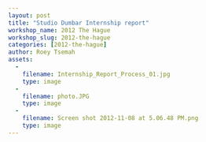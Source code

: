 ```yaml
---
layout: post
title: "Studio Dumbar Internship report"
workshop_name: 2012 The Hague
workshop_slug: 2012-the-hague
categories: [2012-the-hague]
author: Roey Tsemah
assets:
  -
    filename: Internship_Report_Process_01.jpg
    type: image
  -
    filename: photo.JPG
    type: image
  -
    filename: Screen shot 2012-11-08 at 5.06.48 PM.png
    type: image
---
```

<br />
